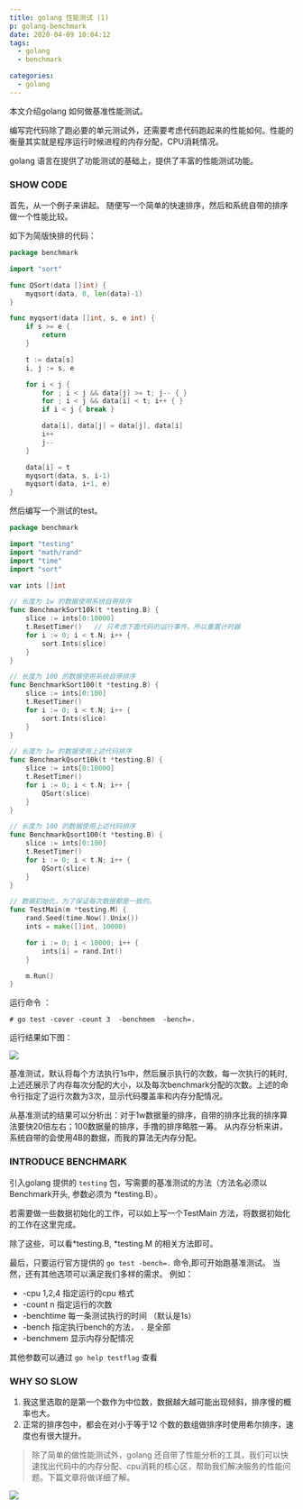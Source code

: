 ```yaml
---
title: golang 性能测试 (1)
p: golang-benchmark
date: 2020-04-09 10:04:12
tags:
  - golang
  - benchmark

categories: 
  - golang
---
```


本文介绍golang 如何做基准性能测试。

<!--more-->

编写完代码除了跑必要的单元测试外，还需要考虑代码跑起来的性能如何。性能的衡量其实就是程序运行时候进程的内存分配，CPU消耗情况。

golang 语言在提供了功能测试的基础上，提供了丰富的性能测试功能。

### SHOW CODE

首先，从一个例子来讲起。 随便写一个简单的快速排序，然后和系统自带的排序做一个性能比较。

如下为简版快排的代码：

```go
package benchmark

import "sort"

func QSort(data []int) {
	myqsort(data, 0, len(data)-1)
}

func myqsort(data []int, s, e int) {
	if s >= e {
		return
	}

	t := data[s]
	i, j := s, e

	for i < j {
		for ; i < j && data[j] >= t; j-- { }
		for ; i < j && data[i] < t; i++ { }
		if i < j { break }

		data[i], data[j] = data[j], data[i]
		i++
		j--
	}

	data[i] = t
	myqsort(data, s, i-1)
	myqsort(data, i+1, e)
}

```

然后编写一个测试的test。

```go
package benchmark

import "testing"
import "math/rand"
import "time"
import "sort"

var ints []int

// 长度为 1w 的数据使用系统自带排序
func BenchmarkSort10k(t *testing.B) {
	slice := ints[0:10000]
	t.ResetTimer()   // 只考虑下面代码的运行事件，所以重置计时器
	for i := 0; i < t.N; i++ {
		sort.Ints(slice)
	}
}

// 长度为 100 的数据使用系统自带排序
func BenchmarkSort100(t *testing.B) {
	slice := ints[0:100]
	t.ResetTimer()
	for i := 0; i < t.N; i++ {
		sort.Ints(slice)
	}
}

// 长度为 1w 的数据使用上述代码排序
func BenchmarkQsort10k(t *testing.B) {
	slice := ints[0:10000]
	t.ResetTimer()
	for i := 0; i < t.N; i++ {
		QSort(slice)
	}
}

// 长度为 100 的数据使用上述代码排序
func BenchmarkQsort100(t *testing.B) {
	slice := ints[0:100]
	t.ResetTimer()
	for i := 0; i < t.N; i++ {
		QSort(slice)
	}
}

// 数据初始化，为了保证每次数据都是一致的。
func TestMain(m *testing.M) {
	rand.Seed(time.Now().Unix())
	ints = make([]int, 10000)

	for i := 0; i < 10000; i++ {
		ints[i] = rand.Int()
	}

	m.Run()
}
```

运行命令 ：

```
# go test -cover -count 3  -benchmem  -bench=.
```

运行结果如下图：

![](benchmark.jpg)

基准测试，默认将每个方法执行1s中，然后展示执行的次数，每一次执行的耗时, 上述还展示了内存每次分配的大小，以及每次benchmark分配的次数。上述的命令行指定了运行次数为3次，显示代码覆盖率和内存分配情况。

从基准测试的结果可以分析出：对于1w数据量的排序，自带的排序比我的排序算法要快20倍左右；100数据量的排序，手撸的排序略胜一筹。
从内存分析来讲，系统自带的会使用4B的数据，而我的算法无内存分配。

### INTRODUCE BENCHMARK

引入golang 提供的 `testing` 包，写需要的基准测试的方法（方法名必须以Benchmark开头, 参数必须为 \*testing.B）。

若需要做一些数据初始化的工作，可以如上写一个TestMain 方法，将数据初始化的工作在这里完成。

除了这些，可以看\*testing.B, \*testing.M 的相关方法即可。 

最后，只要运行官方提供的 `go test -bench=.` 命令,即可开始跑基准测试。 当然，还有其他选项可以满足我们多样的需求。
例如：
  - \-cpu 1,2,4 指定运行的cpu 格式  
  - \-count n   指定运行的次数
  - \-benchtime 每一条测试执行的时间 （默认是1s）
  - \-bench     指定执行bench的方法， `.` 是全部
  - \-benchmem  显示内存分配情况
  
其他参数可以通过 `go help testflag` 查看


### WHY SO SLOW

  1. 我这里选取的是第一个数作为中位数，数据越大越可能出现倾斜，排序慢的概率也大。
  2. 正常的排序包中，都会在对小于等于12 个数的数组做排序时使用希尔排序，速度也有很大提升。

> 除了简单的做性能测试外，golang 还自带了性能分析的工具，我们可以快速找出代码中的内存分配、cpu消耗的核心区，帮助我们解决服务的性能问题。下篇文章将做详细了解。

![](/images/weixin_logo.png)
